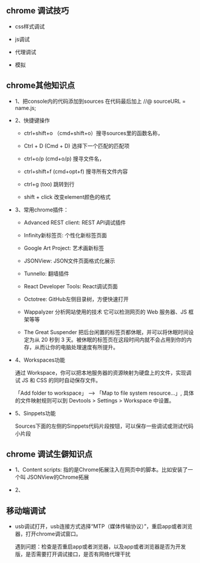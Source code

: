 ## chrome 调试技巧

* css样式调试

* js调试

* 代理调试

* 模拟

## chrome其他知识点

- 1、把console内的代码添加到sources
  在代码最后加上    //@ sourceURL = name.js;

- 2、快捷键操作

  * ctrl+shift+o （cmd+shift+o）搜寻sources里的函数名称，

  * Ctrl + D (Cmd + D) 选择下一个匹配的匹配项

  * ctrl+o/p (cmd+o/p) 搜寻文件名，

  * ctrl+shift+f (cmd+opt+f) 搜寻所有文件内容

  * ctrl+g (too) 跳转到行

  * shift + click 改变element颜色的格式

- 3、常用chrome插件：

  + Advanced REST client: REST API调试插件

  + Infinity新标签页: 个性化新标签页面

  + Google Art Project: 艺术画新标签

  + JSONView: JSON文件页面格式化展示

  + Tunnello: 翻墙插件

  + React Developer Tools: React调试页面

  + Octotree: GitHub左侧目录树，方便快速打开

  + Wappalyzer 分析网站使用的技术 它可以检测网页的 Web 服务器、JS 框架等等

  + The Great Suspender 把后台闲置的标签页都休眠，并可以将休眠时间设定为从 20 秒到 3 天。被休眠的标签页在这段时间内就不会占用到你的内存，从而让你的电脑处理速度有所提升。

* 4、Workspaces功能

  通过 Workspace，你可以把本地服务器的资源映射为硬盘上的文件，实现调试 JS 和 CSS 的同时自动保存文件。  

  「Add folder to workspace」 --> 「Map to file system resource...」, 具体的文件映射规则可以到 Devtools > Settings > Workspace 中设置。  

* 5、Sinppets功能

  Sources下面的左侧的Sinppets代码片段按钮，可以保存一些调试或测试代码小片段


## chrome 调试生僻知识点

* 1、Content scripts: 指的是Chrome拓展注入在网页中的脚本。比如安装了一个叫 JSONView的Chrome拓展

* 2、


## 移动端调试

* usb调试打开，usb连接方式选择“MTP（媒体传输协议）”，重启app或者浏览器，打开chrome调试窗口。

  遇到问题：检查是否重启app或者浏览器，以及app或者浏览器是否为开发版，是否需要打开调试接口，是否有网络代理干扰
